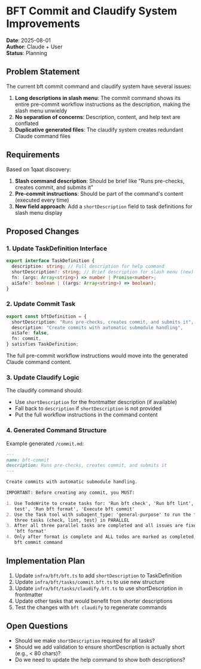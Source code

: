 # BFT Commit and Claudify System Improvements

**Date**: 2025-08-01\
**Author**: Claude + User\
**Status**: Planning

## Problem Statement

The current bft commit command and claudify system have several issues:

1. **Long descriptions in slash menu**: The commit command shows its entire
   pre-commit workflow instructions as the description, making the slash menu
   unwieldy
2. **No separation of concerns**: Description, content, and help text are
   conflated
3. **Duplicative generated files**: The claudify system creates redundant Claude
   command files

## Requirements

Based on 1qaat discovery:

1. **Slash command description**: Should be brief like "Runs pre-checks, creates
   commit, and submits it"
2. **Pre-commit instructions**: Should be part of the command's content
   (executed every time)
3. **New field approach**: Add a `shortDescription` field to task definitions
   for slash menu display

## Proposed Changes

### 1. Update TaskDefinition Interface

```typescript
export interface TaskDefinition {
  description: string; // Full description for help command
  shortDescription?: string; // Brief description for slash menu (new)
  fn: (args: Array<string>) => number | Promise<number>;
  aiSafe?: boolean | ((args: Array<string>) => boolean);
}
```

### 2. Update Commit Task

```typescript
export const bftDefinition = {
  shortDescription: "Runs pre-checks, creates commit, and submits it",
  description: "Create commits with automatic submodule handling",
  aiSafe: false,
  fn: commit,
} satisfies TaskDefinition;
```

The full pre-commit workflow instructions would move into the generated Claude
command content.

### 3. Update Claudify Logic

The claudify command should:

- Use `shortDescription` for the frontmatter description (if available)
- Fall back to `description` if `shortDescription` is not provided
- Put the full workflow instructions in the command content

### 4. Generated Command Structure

Example generated `/commit.md`:

```markdown
---
name: bft-commit
description: Runs pre-checks, creates commit, and submits it
---

Create commits with automatic submodule handling.

IMPORTANT: Before creating any commit, you MUST:

1. Use TodoWrite to create tasks for: 'Run bft check', 'Run bft lint', 'Run bft
   test', 'Run bft format', 'Execute bft commit'
2. Use the Task tool with subagent_type: 'general-purpose' to run the first
   three tasks (check, lint, test) in PARALLEL
3. After all three parallel tasks are completed and all issues are fixed, run
   'bft format'
4. Only after format is complete and ALL todos are marked as completed, execute
   bft commit command
```

## Implementation Plan

1. Update `infra/bft/bft.ts` to add `shortDescription` to TaskDefinition
2. Update `infra/bft/tasks/commit.bft.ts` to use new structure
3. Update `infra/bft/tasks/claudify.bft.ts` to use shortDescription in
   frontmatter
4. Update other tasks that would benefit from shorter descriptions
5. Test the changes with `bft claudify` to regenerate commands

## Open Questions

- Should we make `shortDescription` required for all tasks?
- Should we add validation to ensure shortDescription is actually short (e.g., <
  80 chars)?
- Do we need to update the help command to show both descriptions?

